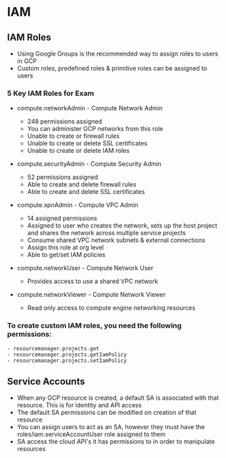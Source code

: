 # IAM

## IAM Roles

- Using Google Groups is the recommended way to assign roles to users in GCP
- Custom roles, predefined roles & primitive roles can be assigned to users

### 5 Key IAM Roles for Exam
- compute.networkAdmin - Compute Network Admin
    - 248 permissions assigned
    - You can administer GCP networks from this role
    - Unable to create or  firewall rules
    - Unable to create or delete SSL certificates
    - Unable to create or delete IAM roles

- compute.securityAdmin - Compute Security Admin
    - 52 permissions assigned
    - Able to create and delete firewall rules
    - Able to create and delete SSL certificates

- compute.xpnAdmin - Compute VPC Admin
    - 14 assigned permissions
    - Assigned to user who creates the network, sets up the host project and shares the network across multiple service projects
    - Consume shared VPC network subnets & external connections
    - Assign this role at org level
    - Able to get/set IAM policies

- compute.networkUser - Compute Network User
    - Provides access to use a shared VPC network

- compute.networkViewer - Compute Network Viewer
    - Read only access to compute engine networking resources


### To create custom IAM roles, you need the following permissions:
    - resourcemanager.projects.get
    - resourcemanager.projects.getIamPolicy
    - resourcemanager.projects.setIamPolicy


## Service Accounts
- When any GCP resource is created, a default SA is associated with that resource. This is for identity and API access
- The default SA permissions can be modified on creation of that resource
- You can assign users to act as an SA, however they must have the roles/iam.serviceAccountUser role assigned to them
- SA access the cloud API's it has permissions to in order to manipulate resources
